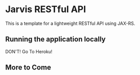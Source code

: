 # Jarvis RESTful API

This is a template for a lightweight RESTful API using JAX-RS. 
    
## Running the application locally

DON'T! Go To Heroku!

## More to Come

